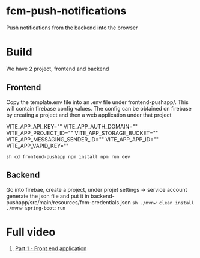 # fcm-push-notifications
Push notifications from the backend into the browser

# Build
We have 2 project, frontend and backend

## Frontend

Copy the template.env file into an .env file under frontend-pushapp/. This will contain firebase config values. The config can be obtained on firebase by creating a project and then a web application under that project

VITE_APP_API_KEY=""
VITE_APP_AUTH_DOMAIN=""
VITE_APP_PROJECT_ID=""
VITE_APP_STORAGE_BUCKET=""
VITE_APP_MESSAGING_SENDER_ID=""
VITE_APP_APP_ID=""
VITE_APP_VAPID_KEY=""


`sh
cd frontend-pushapp
npm install
npm run dev
`

## Backend 
Go into firebae, create a project, under projet settings -> service account generate the json file and put it in backend-pushapp/src/main/resources/fcm-credentials.json 
`sh
./mvnw clean install
./mvnw spring-boot:run
`


# Full video
1. [Part 1 - Front end application]([/guides/content/editing-an-existing-page](https://youtu.be/uI4mVtxiwnY))